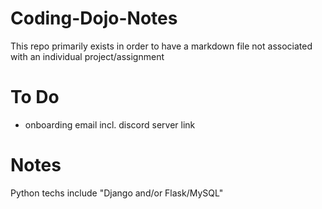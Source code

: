 # Coding-Dojo-Notes
This repo primarily exists in order to have a markdown file not associated with an individual project/assignment

# To Do
- onboarding email incl. discord server link

# Notes
Python techs include "Django and/or Flask/MySQL"
